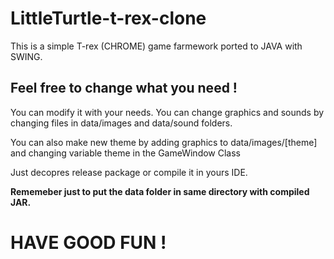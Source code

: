 # LittleTurtle-t-rex-clone
This is a simple T-rex (CHROME) game farmework ported to JAVA with SWING.


## Feel free to change what you need !

You can modify it with your needs. You can change graphics and sounds by changing files in data/images and data/sound folders.

You can also make new theme by adding graphics to data/images/[theme] and changing variable theme in the GameWindow Class 

Just decopres release package or compile it in yours IDE.

**Rememeber just to put the data folder in same directory with compiled JAR.**

# HAVE GOOD FUN !
